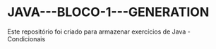 # JAVA---BLOCO-1---GENERATION
Este repositório foi criado para armazenar exercícios de Java - Condicionais
